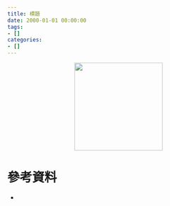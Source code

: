 ```yaml
---
title: 標題
date: 2000-01-01 00:00:00
tags:
- []
categories: 
- []
---
```


<div style="display:flex;justify-content:center;">
  <img style="object-fit:cover;" src='/images/' width='200px' height='200px' />
</div>



# 參考資料

- []()